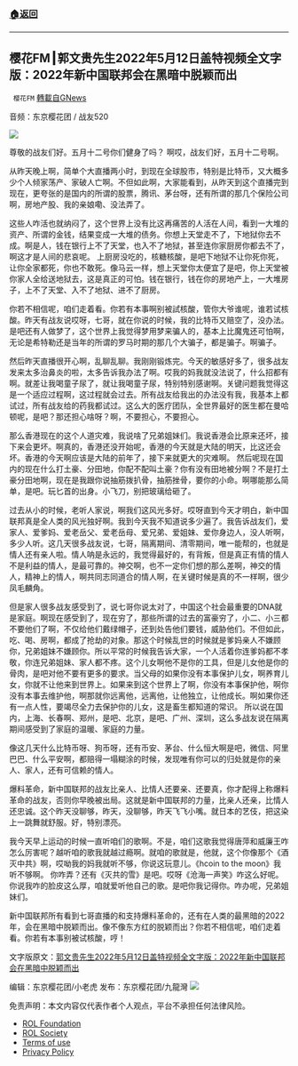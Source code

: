 ###  [:house:返回](README.md)
---


## 樱花FM┃郭文贵先生2022年5月12日盖特视频全文字版：2022年新中国联邦会在黑暗中脱颖而出
` 樱花FM` [轉載自GNews](https://gnews.org/zh-hans/2554694/)

音频：东京樱花团 / 战友520
  
![](https://assets.gnews.org/wp-content/uploads/2022/05/image5-14_1652893287.png)
 
尊敬的战友们好。五月十二号你们健身了吗？ 啊哎，战友们好，五月十二号啊。
 
从昨天晚上啊，简单个大直播两小时，到现在全球股市，特别是比特币，又大概多少个人倾家荡产、家破人亡啊。不但如此啊，大家能看到，从昨天到这个直播完到现在，更夸张的是国内的所谓的股票，腾讯、茅台呀，还有所谓的那几个保险公司啊，房地产股、我的亲娘嘞、没法弄了。
 
这些人咋活也就纳闷了，这个世界上没有比这再痛苦的人活在人间，看到一大堆的资产、所谓的金钱，结果变成一大堆的债务。你想上天堂走不了，下地狱你去不成。啊是人，钱在银行上不了天堂，也入不了地狱，甚至连你家厨房你都去不了，啊这才是人间的悲哀呢。 上厨房没吃的，核糖核酸，是吧下地狱不让你死你死，让你全家都死，你也不敢死。像马云一样，想上天堂你太便宜了是吧，你上天堂被你家人全给送地狱去，这是真正的可怕。钱在银行，钱在你的房地产上，一大堆房子，上不了天堂、入不了地狱、进不了厨房。
 
你若不相信呢，咱们走着看。你若有本事啊别被試核酸，管你大爷谁呢，谁若试核酸。昨天有战友说哎呀，七哥，就在你说的时候，我的比特币又赔空了，没办法。是吧还有人做梦了，这个世界上我觉得梦用梦来骗人的，基本上比魔鬼还可怕啊，无论是希特勒还是当年的所谓的罗马时期的那几个大骗子，都是骗子。啊骗子。
 
然后昨天直播很开心啊，乱聊乱聊。我刚刚锻炼完。今天的敏感好多了，很多战友发来太多治鼻炎的啦，太多告诉我办法了啊。哎我的妈我就没法说了，什么招都有啊。就差让我喝童子尿了，就让我喝童子尿，特别特别感谢啊。关键问题我觉得这是一个适应过程啊，这过程就会过去。所有战友给我出的办法没有我，我基本上都试过，所有战友给的药我都试过。这么大的医疗团队，全世界最好的医生都在曼哈顿呢，是吧？那还担心啥呀？啊，不要担心，不要担心。
 
那么香港现在的这个人道灾难，我说啥了兄弟姐妹们。我说香港会比原来还坏，接下来会更坏。啊真的，香港还没开始呢，香港的今天就是大陆的明天，比这还会坏。香港的今天啊应该是大陆的前年了，接下来就更大的灾难啊。 然后呢现在国内的现在什么打土豪、分田地，你配不配叫土豪？你有没有田地被分啊？不是打土豪分田地啊，现在是我跟你说抽筋拨扒骨，抽筋挫骨，要你的小命。啊哪能那么简单，是吧。玩匕首的出身。小飞刀，别把玻璃给砸了。
 
过去从小的时候，老听人家说，啊我们这风光多好。哎呀直到今天才明白，新中国联邦真是全人类的风光独好啊。我到今天我不知道说多少遍了。我告诉战友们，爱家人、爱爹妈、爱老岳父、爱老岳母、爱兄弟、爱姐妹、爱你身边人，没人听啊，多少人听。这几天很多战友说，七哥，隔离期间、清零期间，唯一能帮的，也就是情人还有亲人啦。情人呐是永远的，我觉得最好的，有背叛，但是真正有情的情人不是利益的情人，是最可靠的。神交啊，也不一定你们想的那么差啊，神交的情人，精神上的情人，啊共同志同道合的情人啊，在关键时候是真的不一样啊，很少凤毛麟角。
 
但是家人很多战友感受到了，说七哥你说太对了，中国这个社会最重要的DNA就是家庭。啊现在感受到了，现在穷了，那些所谓的过去的富豪穷了，小二、小三都不要他们了啊，不仅给他们戴绿帽子，还到处告他们要钱，威胁他们。不但如此，吃、喝、房啊，都成了抢劫的对象。那这个时候乱世的时候就是爹妈亲人不嫌顾你，兄弟姐妹不嫌顾你。所以平常的时候我告诉大家，一个人活着你连爹妈都不孝敬，你连兄弟姐妹、家人都不疼。这个儿女啊他不是你的工具，但是儿女他是你的骨肉，是吧对他不要有更多的要求。当父母的如果你没有本事保护儿女，啊养育儿女，你就不让他来到世界上。如果来到这个世界上了啊，你没有本事保护他，啊你没有本事去维护他，啊那就你远离他，远离他，让他独立，让他成长。啊如果你还有一点人性，要竭尽全力去保护你的儿女，这是畜生都知道的常识。 所以说在国内，上海、长春啊、郑州，是吧、北京，是吧、广州、深圳，这么多战友说在隔离期间感受到了家庭的温暖、家庭的力量。
 
像这几天什么比特币呀、狗币呀，还有币安、茅台、什么恒大啊是吧，微信、阿里巴巴、什么平安啊，都赔得一塌糊涂的时候，发现唯有你可以的归处就是你的亲人、家人，还有可信赖的情人。
 
爆料革命，新中国联邦的战友比亲人、比情人还要亲、还要真，你才配得上称爆料革命的战友，否则你早晚被出局。这就是新中国联邦的力量，比亲人还亲，比情人还忠诚。这个昨天没聊够，昨天，没聊够，昨天飞飞小嘴。就日本的艺伎，把这染上一跳舞就舒服。好，特别漂亮。
 
我今天早上运动的时候一直听咱们的歌啊。不是，咱们这歌我觉得唐萍和威廉王咋怎么厉害呢？越听咱的歌我就越过瘾啊。就咱的歌就是，他就，这个你像那个《酒灭中共》啊，哎呦我的妈我就听不够，你说这玩意儿。《hcoin to the moon》我听不够啊。 你咋弄？还有《灭共的雪》是吧。哎呀《沧海一声笑》咋这么好呢。你说我咋的脸皮这么厚，咱就爱听他自己的歌。是吧你我记得你。咋办呢，兄弟姐妹们。
 
新中国联邦所有看到七哥直播的和支持爆料革命的，还有在人类的最黑暗的2022年，会在黑暗中脱颖而出。像不像东方红的脱颖而出？你若不相信呢，咱们走着看。你若有本事别被试核酸，哼！
 
文字版原文：[郭文贵先生2022年5月12日盖特视频全文字版：2022年新中国联邦会在黑暗中脱颖而出](https://gnews.org/zh-hans/2517629/)
 
编辑：东京樱花团/小老虎
发布：东京樱花团/九龍灣
 ![](https://assets.gnews.org/wp-content/uploads/2022/05/18B09338-07A4-435B-8396-FBF30C5ECE94-8.jpeg) 

免责声明：本文内容仅代表作者个人观点，平台不承担任何法律风险。
  
- [ROL Foundation](https://rolfoundation.org/)
- [ROL Society](https://rolsociety.org/)
- [Terms of use](https://gnews.org/terms-of-use-3/)
- [Privacy Policy](https://gnews.org/privacy-policy/)
